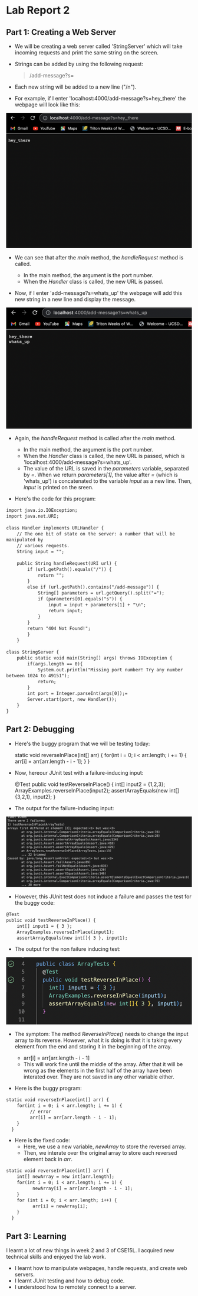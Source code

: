 # Lab Report 2
## Part 1: Creating a Web Server
* We will be creating a web server called 'StringServer' which will take incoming requests and print the same string on the screen.
* Strings can be added by using the following request:

  > /add-message?s=<string> 

* Each new string will be added to a new line ("/n").
* For example, if I enter 'localhost:4000/add-message?s=hey_there' the webpage will look like this:  

![Image](ss2.png)

* We can see that after the _main_ method, the _handleRequest_ method is called.
  * In the main method, the argument is the port number.
  * When the _Handler_ class is called, the new URL is passed.

* Now, if I enter 'add-message?s=whats_up' the webpage will add this new string in a new line and display the message.

![Image](ss3.png)
* Again, the _handleRequest_ method is called after the _main_ method.
  * In the main method, the argument is the port number.
  * When the _Handler_ class is called, the new URL is passed, which is 'localhost:4000/add-message?s=whats_up'.
  * The value of the URL is saved in the _parameters_ variable, separated by _=_. When we return _parameters[1]_, the value after _=_ (which is 'whats_up') is concatenated to the variable _input_ as a new line. Then, _input_ is printed on the sreen.

* Here's the code for this program:

```
import java.io.IOException;
import java.net.URI;

class Handler implements URLHandler {
    // The one bit of state on the server: a number that will be manipulated by
    // various requests.
    String input = "";

    public String handleRequest(URI url) {
        if (url.getPath().equals("/")) {
            return "";
        }
        else if (url.getPath().contains("/add-message")) {
            String[] parameters = url.getQuery().split("=");
            if (parameters[0].equals("s")) {
                input = input + parameters[1] + "\n";
                return input;
            }
        }
        return "404 Not Found!";
        }
    }

class StringServer {
    public static void main(String[] args) throws IOException {
        if(args.length == 0){
            System.out.println("Missing port number! Try any number between 1024 to 49151");
            return;
        }
        int port = Integer.parseInt(args[0]);=
        Server.start(port, new Handler());
    }
}
```

## Part 2: Debugging
- Here's the buggy program that we will be testing today:
 

  static void reverseInPlace(int[] arr) {
      for(int i = 0; i < arr.length; i += 1) {
            arr[i] = arr[arr.length - i - 1];
      }
    }

                                  
- Now, hereour JUnit test with a failure-inducing input:

  @Test 
  public void testReverseInPlace() {
      int[] input2 = {1,2,3};
      ArrayExamples.reverseInPlace(input2);
      assertArrayEquals(new int[]{3,2,1}, input2);
    }


- The output for the failure-inducing input:
        

![Image](testerror.png)

* However, this JUnit test does not induce a failure and passes the test for the buggy code:
                                
```
@Test 
public void testReverseInPlace() {
    int[] input1 = { 3 };
    ArrayExamples.reverseInPlace(input1);
    assertArrayEquals(new int[]{ 3 }, input1);
```

* The output for the non failure inducing test:                                  

![Image](testpass.png)                                  

* The symptom: The method _ReverseInPlace()_ needs to change the input array to its reverse. However, what it is doing is that it is taking every element from the end and storing it in the beginning of the array.
  * arr[i] = arr[arr.length - i - 1]
  * This will work fine until the middle of the array. After that it will be wrong as the elements in the first half of the array have been interated over. They are not saved in any other variable either.
                                 
* Here is the buggy program:
 
```
static void reverseInPlace(int[] arr) {
    for(int i = 0; i < arr.length; i += 1) {
         // error
         arr[i] = arr[arr.length - i - 1];
    }
  }
``` 

- Here is the fixed code:
  - Here, we use a new variable, _newArray_ to store the reversed array.
  - Then, we interate over the original array to store each reversed element back in _arr_.                                        
                                  
```
static void reverseInPlace(int[] arr) {
    int[] newArray = new int[arr.length];
    for(int i = 0; i < arr.length; i += 1) {
          newArray[i] = arr[arr.length - i - 1];
    }
    for (int i = 0; i < arr.length; i++) {
          arr[i] = newArray[i];
    }
  }
```                                 
                                   
 ## Part 3: Learning
 I learnt a lot of new things in week 2 and 3 of CSE15L. I acquired new technical skills and enjoyed the lab work.
  * I learnt how to manipulate webpages, handle requests, and create web servers.
  * I learnt JUnit testing and how to debug code.
  * I understood how to remotely connect to a server.                                
